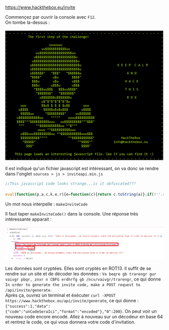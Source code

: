 https://www.hackthebox.eu/invite

Commençez par ouvrir la console avec `F12`.<br/>
On tombe là-dessus :<br/><br/>
![Image de la tête de mort](https://github.com/Filtox/Cybersecurity/blob/main/HackTheBox/console.PNG)

Il est indiqué qu'un fichier javascript est intéressant, on va donc se rendre dans l'onglet `sources > js > inviteapi.min.js`

```javascript
//This javascript code looks strange...is it obfuscated???

eval(function(p,a,c,k,e,r){e=function(c){return c.toString(a)};if(!''.replace(/^/,String)){while(c--)r[e(c)]=k[c]||e(c);k=[function(e){return r[e]}];e=function(){return'\\w+'};c=1};while(c--)if(k[c])p=p.replace(new RegExp('\\b'+e(c)+'\\b','g'),k[c]);return p}('0 3(){$.4({5:"6",7:"8",9:\'/b/c/d/e/f\',g:0(a){1.2(a)},h:0(a){1.2(a)}})}',18,18,'function|console|log|makeInviteCode|ajax|type|POST|dataType|json|url||api|invite|how|to|generate|success|error'.split('|'),0,{}))
```
Un mot nous interpelle : `makeInviteCode`

Il faut taper `makeInviteCode()` dans la console. Une réponse très intéressante apparait :<br/><br/>
![Image de la réponse dans la console](https://github.com/Filtox/Cybersecurity/blob/main/HackTheBox/console1.png)

Les données sont cryptées. Elles sont cryptés en ROT13. Il suffit de se rendre sur un site et de décoder les données : `Va beqre gb trarengr gur vaivgr pbqr, znxr n CBFG erdhrfg gb /ncv/vaivgr/trarengr`, ce qui donne `In order to generate the invite code, make a POST request to /api/invite/generate`.<br/>
Après ça, ouvrez un terminal et éxécuter `curl -XPOST https://www.hackthebox.eu/api/invite/generate`, ce qui donne : `{"success":1,"data":{"code":"unCodeSeraIci","format":"encoded"},"0":200}`. On peut voir un nouveau code encore encodé. Allez à nouveau sur un décodeur en base 64 et rentrez le code, ce qui vous donnera votre code d'invitation.